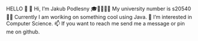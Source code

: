 HELLO 👋
👋 Hi, I’m Jakub Podlesny
🎓👩‍🎓👨‍🎓 My university number is s20540
🧑‍💻 Currently I am woriking on something cool using Java.
👀 I’m interested in Computer Science.
📫 If you want to reach me send me a message or pin me on github.

